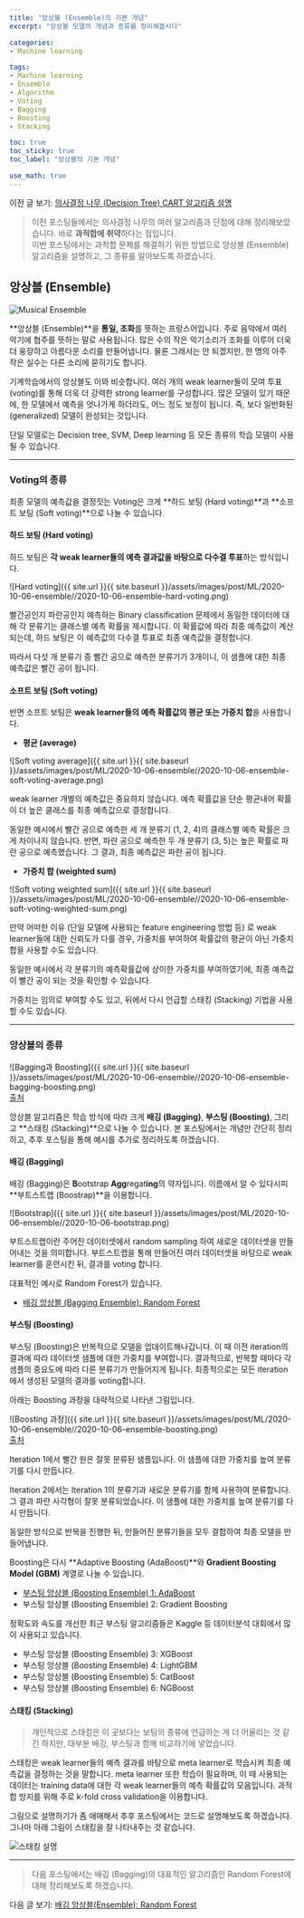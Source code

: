 ```yaml
---
title: "앙상블 (Ensemble)의 기본 개념"
excerpt: "앙상블 모델의 개념과 종류를 정리해봅시다"

categories:
- Machine learning

tags:
- Machine learning
- Ensemble
- Algorithm
- Voting
- Bagging
- Boosting
- Stacking

toc: true
toc_sticky: true
toc_label: "앙상블의 기본 개념"

use_math: true
---
```


이전 글 보기: [의사결정 나무 (Decision Tree) CART 알고리즘 설명](https://tyami.github.io/machine%20learning/decision-tree-4-CART/)

> 이전 포스팅들에서는 의사결정 나무의 여러 알고리즘과 단점에 대해 정리해보았습니다. 바로 **과적합에 취약**하다는 점입니다.  
> 이번 포스팅에서는 과적합 문제를 해결하기 위한 방법으로 앙상블 (Ensemble) 알고리즘을 설명하고, 그 종류를 알아보도록 하겠습니다.

## 앙상블 (Ensemble)

![Musical Ensemble](https://theclassicalnovice.files.wordpress.com/2015/05/dublin_philharmonic_orchestra_performing_tchaikovskys_symphony_no_4_in_charlotte_north_carolina-e1431911721232.jpg?w=1180&h=435&crop=1)

**앙상블 (Ensemble)**을 **통일, 조화**를 뜻하는 프랑스어입니다. 주로 음악에서 여러 악기에 협주를 뜻하는 말로 사용됩니다. 많은 수의 작은 악기소리가 조화를 이루어 더욱 더 웅장하고 아름다운 소리를 만들어냅니다. 물론 그래서는 안 되겠지만, 한 명의 아주 작은 실수는 다른 소리에 묻히기도 합니다.

기계학습에서의 앙상블도 이와 비슷합니다. 여러 개의 weak learner들이 모여 투표 (voting)를 통해 더욱 더 강력한 strong learner를 구성합니다. 많은 모델이 있기 때문에, 한 모델에서 예측을 엇나가게 하더라도, 어느 정도 보정이 됩니다. 즉, 보다 일반화된 (generalized) 모델이 완성되는 것입니다.

단일 모델로는 Decision tree, SVM, Deep learning 등 모든 종류의 학습 모델이 사용될 수 있습니다. 

---

### Voting의 종류

최종 모델의 예측값을 결정짓는 Voting은 크게 **하드 보팅 (Hard voting)**과 **소프트 보팅 (Soft voting)**으로 나눌 수 있습니다.

#### 하드 보팅 (Hard voting)

하드 보팅은 **각 weak learner들의 예측 결과값을 바탕으로 다수결 투표**하는 방식입니다. 

![Hard voting]({{ site.url }}{{ site.baseurl }}/assets/images/post/ML/2020-10-06-ensemble//2020-10-06-ensemble-hard-voting.png)

빨간공인지 파란공인지 예측하는 Binary classification 문제에서 동일한 데이터에 대해 각 분류기는 클래스별 예측 확률을 제시합니다. 이 확률값에 따라 최종 예측값이 계산되는데, 하드 보팅은 이 예측값의 다수결 투표로 최종 예측값을 결정합니다.

따라서 다섯 개 분류기 중 빨간 공으로 예측한 분류기가 3개이니, 이 샘플에 대한 최종 예측값은 빨간 공이 됩니다.

#### 소프트 보팅 (Soft voting)

반면 소프트 보팅은 **weak learner들의 예측 확률값의 평균 또는 가중치 합**을 사용합니다.

- **평균 (average)**

![Soft voting average]({{ site.url }}{{ site.baseurl }}/assets/images/post/ML/2020-10-06-ensemble//2020-10-06-ensemble-soft-voting-average.png)

weak learner 개별의 예측값은 중요하지 않습니다. 예측 확률값을 단순 평균내어 확률이 더 높은 클래스를 최종 예측값으로 결정합니다.

동일한 예시에서 빨간 공으로 예측한 세 개 분류기 (1, 2, 4)의 클래스별 예측 확률은 크게 차이나지 않습니다. 반면, 파란 공으로 예측한 두 개 분류기 (3, 5)는 높은 확률로 파란 공으로 예측했습니다. 그 결과, 최종 예측값은 파란 공이 됩니다.

- **가중치 합 (weighted sum)**

![Soft voting weighted sum]({{ site.url }}{{ site.baseurl }}/assets/images/post/ML/2020-10-06-ensemble//2020-10-06-ensemble-soft-voting-weighted-sum.png)

만약 어떠한 이유 (단일 모델에 사용되는 feature engineering 방법 등) 로 weak learner들에 대한 신뢰도가 다를 경우, 가중치를 부여하여 확률값의 평균이 아닌 가중치 합을 사용할 수도 있습니다.

동일한 예시에서 각 분류기의 예측확률값에 상이한 가중치를 부여하였기에, 최종 예측값이 빨간 공이 되는 것을 확인할 수 있습니다.

가중치는 임의로 부여할 수도 있고, 뒤에서 다시 언급할 스태킹 (Stacking) 기법을 사용할 수도 있습니다.

---

### 앙상블의 종류

![Bagging과 Boosting]({{ site.url }}{{ site.baseurl }}/assets/images/post/ML/2020-10-06-ensemble//2020-10-06-ensemble-bagging-boosting.png)  
[출처](https://quantdare.com/what-is-the-difference-between-bagging-and-boosting/)

앙상블 알고리즘은 학습 방식에 따라 크게 **배깅 (Bagging)**, **부스팅 (Boosting)**, 그리고 **스태킹 (Stacking)**으로 나눌 수 있습니다. 본 포스팅에서는 개념만 간단히 정리하고, 추후 포스팅을 통해 예시를 추가로 정리하도록 하겠습니다.

#### 배깅 (Bagging)

배깅 (Bagging)은 **B**ootstrap **Agg**regat**ing**의 약자입니다. 이름에서 알 수 있다시피 **부트스트랩 (Boostrap)**을 이용합니다.

![Bootstrap]({{ site.url }}{{ site.baseurl }}/assets/images/post/ML/2020-10-06-ensemble//2020-10-06-bootstrap.png) 

부트스트랩이란 주어진 데이터셋에서 random sampling 하여 새로운 데이터셋을 만들어내는 것을 의미합니다. 부트스트랩을 통해 만들어진 여러 데이터셋을 바탕으로 weak learner를 훈련시킨 뒤, 결과를 voting 합니다.

대표적인 예시로 Random Forest가 있습니다. 

- [배깅 앙상블 (Bagging Ensemble): Random Forest](https://tyami.github.io/machine%20learning/ensemble-2-bagging-random-forest/)

#### 부스팅 (Boosting)

부스팅 (Boosting)은 반복적으로 모델을 업데이트해나갑니다. 이 때 이전 iteration의 결과에 따라 데이터셋 샘플에 대한 가중치를 부여합니다. 결과적으로, 반복할 때마다 각 샘플의 중요도에 따라 다른 분류기가 만들어지게 됩니다. 최종적으로는 모든 iteration에서 생성된 모델의 결과를 voting합니다.

아래는 Boosting 과정을 대략적으로 나타낸 그림입니다.

![Boosting 과정]({{ site.url }}{{ site.baseurl }}/assets/images/post/ML/2020-10-06-ensemble//2020-10-06-ensemble-boosting.png)  
[출처](https://pubmed.ncbi.nlm.nih.gov/30006563/)

Iteration 1에서 빨간 원은 잘못 분류된 샘플입니다. 이 샘플에 대한 가중치를 높여 분류기를 다시 만듭니다.

Iteration 2에서는 Iteration 1의 분류기과 새로운 분류기를 함께 사용하여 분류합니다. 그 결과 파란 사각형이 잘못 분류되었습니다. 이 샘플에 대한 가중치를 높여 분류기를 다시 만듭니다.

동일한 방식으로 반복을 진행한 뒤, 만들어진 분류기들을 모두 결합하여 최종 모델을 만들어냅니다.

Boosting은 다시 **Adaptive Boosting (AdaBoost)**와 **Gradient Boosting Model (GBM)** 계열로 나눌 수 있습니다.

- [부스팅 앙상블 (Boosting Ensemble) 1: AdaBoost](https://tyami.github.io/machine%20learning/ensemble-3-boosting-AdaBoost/)
- 부스팅 앙상블 (Boosting Ensemble) 2: Gradient Boosting

정확도와 속도를 개선한 최근 부스팅 알고리즘들은 Kaggle 등 데이터분석 대회에서 많이 사용되고 있습니다.

- 부스팅 앙상블 (Boosting Ensemble) 3: XGBoost
- 부스팅 앙상블 (Boosting Ensemble) 4: LightGBM
- 부스팅 앙상블 (Boosting Ensemble) 5: CatBoost
- 부스팅 앙상블 (Boosting Ensemble) 6: NGBoost

#### 스태킹 (Stacking)
> 개인적으로 스태킹은 이 곳보다는 보팅의 종류에 언급하는 게 더 어울리는 것 같긴 하지만, 대부분 배깅, 부스팅과 함께 비교하기에 넣었습니다.

스태킹은 weak learner들의 예측 결과를 바탕으로 meta learner로 학습시켜 최종 예측값을 결정하는 것을 말합니다. meta learner 또한 학습이 필요하며, 이 때 사용되는 데이터는 training data에 대한 각 weak learner들의 예측 확률값의 모음입니다. 과적합 방지를 위해 주로 k-fold cross validation을 이용합니다.

그림으로 설명하기가 좀 애매해서 추후 포스팅에서는 코드로 설명해보도록 하겠습니다. 그나마 아래 그림이 스태킹을 잘 나타내주는 것 같습니다.

![스태킹 설명](https://lh3.ggpht.com/-oev_BuVObEs/UL7oEHlO53I/AAAAAAAADEs/i6Lv1-4GRDE/s1600/StackingCropped.png)

---

> 다음 포스팅에서는 배깅 (Bagging)의 대표적인 알고리즘인 Random Forest에 대해 정리해보도록 하겠습니다.

다음 글 보기: [배깅 앙상블(Ensemble): Random Forest](https://tyami.github.io/machine%20learning/ensemble-2-bagging-random-forest/)